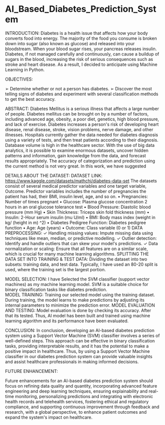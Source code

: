 # AI_Based_Diabetes_Prediction_System
INTRODUCTION: 
Diabetes is a health issue that affects how your body converts food into energy. 
The majority of the food you consume is broken down into sugar (also known as 
glucose) and released into your bloodstream. When your blood sugar rises, your 
pancreas releases insulin. Diabetes, if not managed carefully and continuously, 
can cause a buildup of sugars in the blood, increasing the risk of serious 
consequences such as stroke and heart disease. As a result, I decided to anticipate 
using Machine Learning in Python. 
 
OBJECTIVES: 
 
➢ Determine whether or not a person has diabetes. 
➢ Discover the most telling signs of diabetes and experiment with several 
classification methods to get the best accuracy. 
 
ABSTRACT: 
 Diabetes Mellitus is a serious illness that affects a large number of 
people. Diabetes mellitus can be brought on by a number of factors, including 
advanced age, obesity, a poor diet, genetics, high blood pressure, and lack of 
exercise. Diabetes increases a person's risk of developing heart disease, renal 
disease, stroke, vision problems, nerve damage, and other illnesses. Hospitals 
currently gather the data needed for diabetes diagnosis using a variety of tests, 
and then treat patients according to their diagnosis. Database volume is high in 
the healthcare sector. With the use of big data analytics, it is possible to examine 
enormous datasets, uncover hidden patterns and information, gain knowledge 
from the data, and forecast results appropriately. The accuracy of categorization 
and prediction using the current method is not very great. In this work, we have 
suggested 
 
DETAILS ABOUT THE DATASET: 
     DATASET LINK: https://www.kaggle.com/datasets/mathchi/diabetes-data-set 
The datasets consist of several medical predictor variables and one target 
variable, Outcome. Predictor variables includes the number of pregnancies the 
patient has had, their BMI, insulin level, age, and so on. 
• Pregnancies: Number of times pregnant 
• Glucose: Plasma glucose concentration 2 hours in an oral glucose 
tolerance test 
• Blood Pressure: Diastolic blood pressure (mm Hg) 
• Skin Thickness: Triceps skin fold thickness (mm) 
• Insulin: 2-Hour serum insulin (mu U/ml) 
• BMI: Body mass index (weight in kg/ (height in m) ^2) 
• Diabetes Pedigree Function: Diabetes pedigree function 
• Age: Age (years) 
• Outcome: Class variable (0 or 1) 
DATA PREPROCESSING: 
✓ Handling missing values: Impute missing data using techniques like 
mean, median, or predictive modelling. 
✓ Outlier detection: Identify and handle outliers that can skew your 
model's predictions. 
✓ Data normalization or scaling: Ensure that all features are on a similar 
scale, which is crucial for many machine learning algorithms. 
SPLITTING THE DATA SET INTO TRAINING & TEST DATA: 
Dividing the dataset into two subsets: training data, and test data. Typically, I 
have used an 80-20 split is used, where the training set is the largest portion. 
 
MODEL SELECTION: 
I have Selected the SVM classifier (support vector machines) as my machine 
learning model. SVM is a suitable choice for binary classification tasks like 
diabetes prediction.  
MODEL TRAINING: 
Training our selected model using the training dataset. During training, the 
model learns to make predictions by adjusting its internal parameters to 
minimize the prediction error. 
MODEL EVALUATION AND TESTING: 
Model evaluation is done by checking its accuracy. After that its tested. Thus, AI 
model has been built and trained using machine learning algorithm and its 
performance have been evaluated. 
 
CONCLUSION: 
In conclusion, developing an AI-based diabetes prediction system using a 
Support Vector Machine (SVM) classifier involves a series of well-defined steps. 
This approach can be effective in binary classification tasks, providing 
interpretable results, and it has the potential to make a positive impact in 
healthcare. Thus, by using a Support Vector Machine classifier in our diabetes 
prediction system can provide valuable insights and assist healthcare 
professionals in making informed decisions. 
 
 
FUTURE ENHANCEMENT: 
 
Future enhancements for an AI-based diabetes prediction system should focus 
on refining data quality and quantity, incorporating advanced feature 
engineering and deep learning techniques, ensuring explainability and real-time 
monitoring, personalizing predictions and integrating with electronic health 
records and telehealth services, fostering ethical and regulatory compliance, and 
supporting continuous improvement through feedback and research, with a 
global perspective, to enhance patient outcomes and expand the system's 
impact on healthcare.
